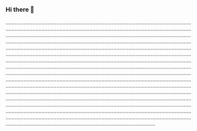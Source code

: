 ### Hi there 👋

....................................................................................................................................................................................................................................................................................................................................................................................................................................................................................................................................................................................................................................................................................................................................................................................................................................................................................................................................................................................................................................................................................................................................................................................................................................................................................................................................................................................................................................................................................................................................................................................................................................................................................................................................................................................................................................................................................................................................................................................................................................................................................................................................................................